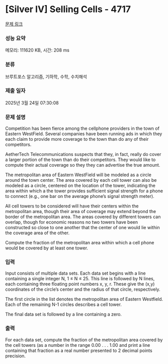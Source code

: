 # [Silver IV] Selling Cells - 4717 

[문제 링크](https://www.acmicpc.net/problem/4717) 

### 성능 요약

메모리: 111620 KB, 시간: 208 ms

### 분류

브루트포스 알고리즘, 기하학, 수학, 수치해석

### 제출 일자

2025년 3월 24일 07:30:08

### 문제 설명

<p>Competition has been fierce among the cellphone providers in the town of Eastern WestField. Several companies have been running ads in which they each claim to provide more coverage to the town than do any of their competitors.</p>

<p>AetherTech Telecommunications suspects that they, in fact, really do cover a larger portion of the town than do their competitors. They would like to compute their actual coverage so they they can advertise the true amount.</p>

<p>The metropolitan area of Eastern WestField will be modeled as a circle around the town center. The area covered by each cell tower can also be modeled as a circle, centered on the location of the tower, indicating the area within which a the tower provides sufficient signal strength for a phone to connect (e.g., one bar on the average phone’s signal strength meter).</p>

<p>All cell towers to be considered will have their centers within the metropolitan area, though their area of coverage may extend beyond the border of the metropolitan area. The areas covered by different towers can overlap, though for economic reasons no two towers have been constructed so close to one another that the center of one would lie within the coverage area of the other.</p>

<p>Compute the fraction of the metropolitan area within which a cell phone would be covered by at least one tower.</p>

### 입력 

 <p>Input consists of multiple data sets. Each data set begins with a line containing a single integer N, 1 ≤ N ≤ 25. This line is followed by N lines, each containing three floating point numbers x, y, r. These give the (x,y) coordinates of the circle’s center and the radius of that circle, respectively.</p>

<p>The first circle in the list denotes the metropolitan area of Eastern Westfield. Each of the remaining N-1 circles describes a cell tower.</p>

<p>The final data set is followed by a line containing a zero.</p>

### 출력 

 <p>For each data set, compute the fraction of the metropolitan area covered by the cell towers (as a number in the range 0.00 . . . 1.00 and print a line containing that fraction as a real number presented to 2 decimal points precision.</p>

<p> </p>

